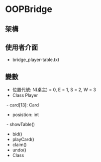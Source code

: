 # OOPBridge
## 架構

## 使用者介面
- bridge_player-table.txt

## 變數
- 位置代號: N(桌主) = 0, E = 1, S = 2, W = 3
- Class Player

  - card[13]: Card
  - posistion: int
  
  - showTable()
  - bid()
  - playCard()
  - claim()
  - undo()
- Class 
